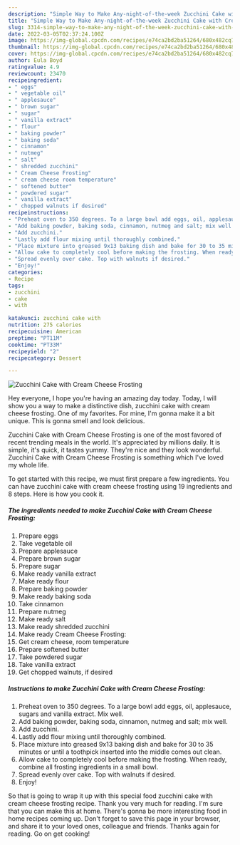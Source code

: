 ```yaml
---
description: "Simple Way to Make Any-night-of-the-week Zucchini Cake with Cream Cheese Frosting"
title: "Simple Way to Make Any-night-of-the-week Zucchini Cake with Cream Cheese Frosting"
slug: 3314-simple-way-to-make-any-night-of-the-week-zucchini-cake-with-cream-cheese-frosting
date: 2022-03-05T02:37:24.100Z
image: https://img-global.cpcdn.com/recipes/e74ca2bd2ba51264/680x482cq70/zucchini-cake-with-cream-cheese-frosting-recipe-main-photo.jpg
thumbnail: https://img-global.cpcdn.com/recipes/e74ca2bd2ba51264/680x482cq70/zucchini-cake-with-cream-cheese-frosting-recipe-main-photo.jpg
cover: https://img-global.cpcdn.com/recipes/e74ca2bd2ba51264/680x482cq70/zucchini-cake-with-cream-cheese-frosting-recipe-main-photo.jpg
author: Eula Boyd
ratingvalue: 4.9
reviewcount: 23470
recipeingredient:
- " eggs"
- " vegetable oil"
- " applesauce"
- " brown sugar"
- " sugar"
- " vanilla extract"
- " flour"
- " baking powder"
- " baking soda"
- " cinnamon"
- " nutmeg"
- " salt"
- " shredded zucchini"
- " Cream Cheese Frosting"
- " cream cheese room temperature"
- " softened butter"
- " powdered sugar"
- " vanilla extract"
- " chopped walnuts if desired"
recipeinstructions:
- "Preheat oven to 350 degrees. To a large bowl add eggs, oil, applesauce, sugars and vanilla extract. Mix well."
- "Add baking powder, baking soda, cinnamon, nutmeg and salt; mix well."
- "Add zucchini."
- "Lastly add flour mixing until thoroughly combined."
- "Place mixture into greased 9x13 baking dish and bake for 30 to 35 minutes or until a toothpick inserted into the middle comes out clean."
- "Allow cake to completely cool before making the frosting. When ready, combine all frosting ingredients in a small bowl."
- "Spread evenly over cake. Top with walnuts if desired."
- "Enjoy!"
categories:
- Recipe
tags:
- zucchini
- cake
- with

katakunci: zucchini cake with 
nutrition: 275 calories
recipecuisine: American
preptime: "PT11M"
cooktime: "PT33M"
recipeyield: "2"
recipecategory: Dessert

---
```



![Zucchini Cake with Cream Cheese Frosting](https://img-global.cpcdn.com/recipes/e74ca2bd2ba51264/680x482cq70/zucchini-cake-with-cream-cheese-frosting-recipe-main-photo.jpg)

Hey everyone, I hope you're having an amazing day today. Today, I will show you a way to make a distinctive dish, zucchini cake with cream cheese frosting. One of my favorites. For mine, I'm gonna make it a bit unique. This is gonna smell and look delicious.

Zucchini Cake with Cream Cheese Frosting is one of the most favored of recent trending meals in the world. It's appreciated by millions daily. It is simple, it's quick, it tastes yummy. They're nice and they look wonderful. Zucchini Cake with Cream Cheese Frosting is something which I've loved my whole life.




To get started with this recipe, we must first prepare a few ingredients. You can have zucchini cake with cream cheese frosting using 19 ingredients and 8 steps. Here is how you cook it.

<!--inarticleads1-->

##### The ingredients needed to make Zucchini Cake with Cream Cheese Frosting:

1. Prepare  eggs
1. Take  vegetable oil
1. Prepare  applesauce
1. Prepare  brown sugar
1. Prepare  sugar
1. Make ready  vanilla extract
1. Make ready  flour
1. Prepare  baking powder
1. Make ready  baking soda
1. Take  cinnamon
1. Prepare  nutmeg
1. Make ready  salt
1. Make ready  shredded zucchini
1. Make ready  Cream Cheese Frosting:
1. Get  cream cheese, room temperature
1. Prepare  softened butter
1. Take  powdered sugar
1. Take  vanilla extract
1. Get  chopped walnuts, if desired




<!--inarticleads2-->

##### Instructions to make Zucchini Cake with Cream Cheese Frosting:

1. Preheat oven to 350 degrees. To a large bowl add eggs, oil, applesauce, sugars and vanilla extract. Mix well.
1. Add baking powder, baking soda, cinnamon, nutmeg and salt; mix well.
1. Add zucchini.
1. Lastly add flour mixing until thoroughly combined.
1. Place mixture into greased 9x13 baking dish and bake for 30 to 35 minutes or until a toothpick inserted into the middle comes out clean.
1. Allow cake to completely cool before making the frosting. When ready, combine all frosting ingredients in a small bowl.
1. Spread evenly over cake. Top with walnuts if desired.
1. Enjoy!




So that is going to wrap it up with this special food zucchini cake with cream cheese frosting recipe. Thank you very much for reading. I'm sure that you can make this at home. There's gonna be more interesting food in home recipes coming up. Don't forget to save this page in your browser, and share it to your loved ones, colleague and friends. Thanks again for reading. Go on get cooking!
